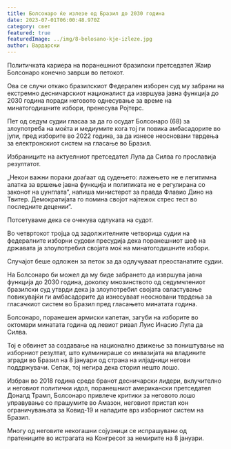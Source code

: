 ```yaml
---
title: Болсонаро ќе излезе од Бразил до 2030 година
date: 2023-07-01T06:00:48.970Z
category: свет
featured: true
featuredImage: ../img/8-belosano-kje-izleze.jpg
author: Вардарски
---
```

Политичката кариера на поранешниот бразилски претседател Жаир Болсонаро конечно заврши во петокот.

Ова се случи откако бразилскиот Федерален изборен суд му забрани на екстремно десничарскиот националист да извршува јавна функција до 2030 година поради неговото однесување за време на минатогодишните избори, пренесува Ројтерс.

Пет од седум судии гласаа за да го осудат Болсонаро (68) за злоупотреба на моќта и медиумите кога тој ги повика амбасадорите во јули, пред изборите во 2022 година, за да изнесе неосновани тврдења за електронскиот систем на гласање во Бразил.

Избраниците на актуелниот претседател Лула да Силва го прославија резултатот.

„Некои важни пораки доаѓаат од судењето: лажењето не е легитимна алатка за вршење јавна функција и политиката не е регулирана со законот на џунглата“, напиша министерот за правда Флавио Дино на Твитер. Демократијата го помина својот најтежок стрес тест во последните децении“.

Потсетуваме дека се очекува одлуката на судот.

Во четвртокот тројца од задолжителните четворица судии на федералните изборни судови пресудија дека поранешниот шеф на државата ја злоупотребил својата моќ на минатогодишните избори.

Случајот беше одложен за петок за да одлучуваат преостанатите судии.

На Болсонаро би можел да му биде забрането да извршува јавна функција до 2030 година, доколку мнозинството од седумчлениот бразилски суд утврди дека ја злоупотребил својата овластување повикувајќи ги амбасадорите да изнесуваат неосновани тврдења за гласачкиот систем во Бразил пред гласањето минатата година.

Болсонаро, поранешен армиски капетан, загуби на изборите во октомври минатата година од левиот ривал Луис Инасио Лула да Силва.

Тој е обвинет за создавање на национално движење за поништување на изборниот резултат, што кулминираше со инвазијата на владините згради во Бразил на 8 јануари од страна на илјадници негови поддржувачи. Сепак, тој негира дека сторил нешто лошо.

Избран во 2018 година среде бранот десничарски лидери, вклучително и неговиот политички идол, поранешниот американски претседател Доналд Трамп, Болсонаро привлече критики за неговото лошо управување со прашумите во Амазон, неговиот пристап кон ограничувањата за Ковид-19 и нападите врз изборниот систем на Бразил.

Многу од неговите некогашни сојузници се испрашувани од пратениците во истрагата на Конгресот за немирите на 8 јануари.